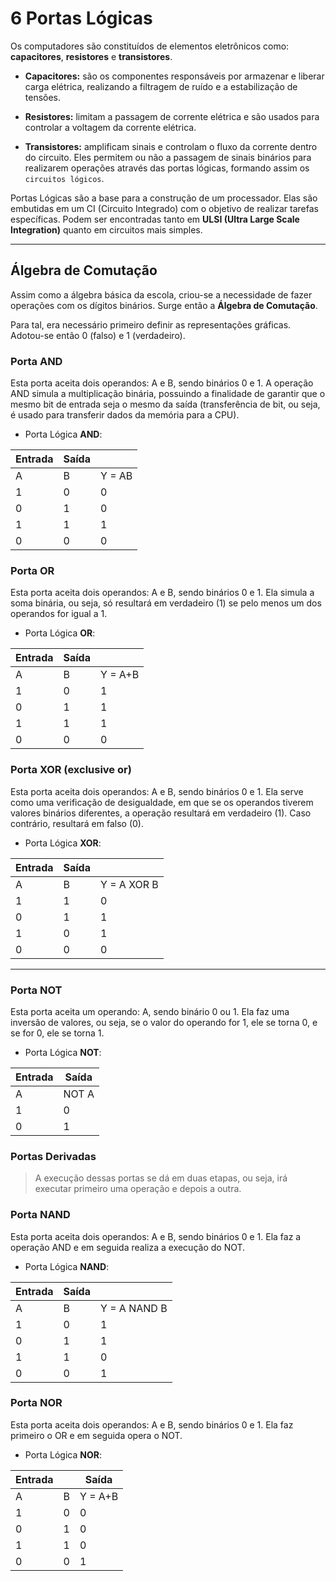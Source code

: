 # 6 Portas Lógicas

Os computadores são constituídos de elementos eletrônicos como: **capacitores**, **resistores** e **transistores**.

- **Capacitores:** são os componentes responsáveis por armazenar e liberar carga elétrica, realizando a filtragem de ruído e a estabilização de tensões.

- **Resistores:** limitam a passagem de corrente elétrica e são usados para controlar a voltagem da corrente elétrica.

- **Transistores:** amplificam sinais e controlam o fluxo da corrente dentro do circuito. Eles permitem ou não a passagem de sinais binários para realizarem operações através das portas lógicas, formando assim os `circuitos lógicos`.

Portas Lógicas são a base para a construção de um processador. Elas são embutidas em um CI (Circuito Integrado) com o objetivo de realizar tarefas específicas. Podem ser encontradas tanto em **ULSI (Ultra Large Scale Integration)** quanto em circuitos mais simples.

---

## Álgebra de Comutação
Assim como a álgebra básica da escola, criou-se a necessidade de fazer operações com os dígitos binários. Surge então a **Álgebra de Comutação**.

Para tal, era necessário primeiro definir as representações gráficas. Adotou-se então 0 (falso) e 1 (verdadeiro).

### Porta AND
Esta porta aceita dois operandos: A e B, sendo binários 0 e 1. 
A operação AND simula a multiplicação binária, possuindo a finalidade de garantir que o mesmo bit de entrada seja o mesmo da saída (transferência de bit, ou seja, é usado para transferir dados da memória para a CPU).

- Porta Lógica **AND**:

| Entrada | Saída |        |
| ------- | ----- | ------ |
| A       | B     | Y = AB |
| 1       | 0     | 0      |
| 0       | 1     | 0      |
| 1       | 1     | 1      |
| 0       | 0     | 0      |

### Porta OR
Esta porta aceita dois operandos: A e B, sendo binários 0 e 1.
Ela simula a soma binária, ou seja, só resultará em verdadeiro (1) se pelo menos um dos operandos for igual a 1.

- Porta Lógica **OR**:

| Entrada | Saída |         |
| ------- | ----- | ------- |
| A       | B     | Y = A+B |
| 1       | 0     | 1       |
| 0       | 1     | 1       |
| 1       | 1     | 1       |
| 0       | 0     | 0       |

### Porta XOR (exclusive or)
Esta porta aceita dois operandos: A e B, sendo binários 0 e 1.
Ela serve como uma verificação de desigualdade, em que se os operandos tiverem valores binários diferentes, a operação resultará em verdadeiro (1). Caso contrário, resultará em falso (0).

- Porta Lógica **XOR**:

| Entrada | Saída |             |
| ------- | ----- | ----------- |
| A       | B     | Y = A XOR B |
| 1       | 1     | 0           |
| 0       | 1     | 1           |
| 1       | 0     | 1           |
| 0       | 0     | 0           |

---

### Porta NOT
Esta porta aceita um operando: A, sendo binário 0 ou 1.
Ela faz uma inversão de valores, ou seja, se o valor do operando for 1, ele se torna 0, e se for 0, ele se torna 1.

- Porta Lógica **NOT**:

| Entrada | Saída |
| ------- | ----- |
| A       | NOT A |
| 1       | 0     |
| 0       | 1     |

### Portas Derivadas

> A execução dessas portas se dá em duas etapas, ou seja, irá executar primeiro uma operação e depois a outra.

### Porta NAND
Esta porta aceita dois operandos: A e B, sendo binários 0 e 1.
Ela faz a operação AND e em seguida realiza a execução do NOT.

- Porta Lógica **NAND**:

| Entrada | Saída |              |
| ------- | ----- | ------------ |
| A       | B     | Y = A NAND B |
| 1       | 0     | 1            |
| 0       | 1     | 1            |
| 1       | 1     | 0            |
| 0       | 0     | 1            |

### Porta NOR
Esta porta aceita dois operandos: A e B, sendo binários 0 e 1.
Ela faz primeiro o OR e em seguida opera o NOT.

- Porta Lógica **NOR**:

| Entrada |     | Saída   |
| ------- | --- | ------- |
| A       | B   | Y = A+B |
| 1       | 0   | 0       |
| 0       | 1   | 0       |
| 1       | 1   | 0       |
| 0       | 0   | 1       |